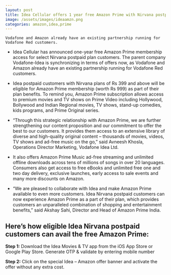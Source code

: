```yaml
---
layout: post
title: Idea Cellular offers 1 year free Amazon Prime with Nirvana postpaid plans
image: /assets/images/ideaamzn.png
categories: amazon,idea,prime
---
```

`Vodafone and Amazon already have an existing partnership running for Vodafone Red customers.`

* Idea Cellular has announced one-year free Amazon Prime membership access for select Nirvana postpaid plan customers. The parent company Vodafone-Idea is synchronizing in terms of offers now, as Vodafone and Amazon already have an existing partnership running for Vodafone Red customers.

* Idea postpaid customers with Nirvana plans of Rs 399 and above will be eligible for Amazon Prime membership (worth Rs 999) as part of their plan benefits. To remind you, Amazon Prime subscription allows access to premium movies and TV shows on Prime Video including Hollywood, Bollywood and Indian Regional movies, TV shows, stand-up comedies, kids programs, and Prime Original series.

* “Through this strategic relationship with Amazon Prime, we are further strengthening our content proposition and our commitment to offer the best to our customers. It provides them access to an extensive library of diverse and high-quality original content – thousands of movies, videos, TV shows and ad-free music on the go,” said Avneesh Khosla, Operations Director Marketing, Vodafone Idea Ltd.

* It also offers Amazon Prime Music ad-free streaming and unlimited offline downloads across tens of millions of songs in over 20 languages. Consumers also get access to free eBooks and unlimited free one and two day delivery, exclusive launches, early access to sale events and many more discounts on Amazon.

* “We are pleased to collaborate with Idea and make Amazon Prime available to even more customers. Idea Nirvana postpaid customers can now experience Amazon Prime as a part of their plan, which provides customers an unparalleled combination of shopping and entertainment benefits,” said Akshay Sahi, Director and Head of Amazon Prime India.

## Here’s how eligible Idea Nirvana postpaid customers can avail the free Amazon Prime:

**Step 1:** Download the Idea Movies & TV app from the iOS App Store or Google Play Store. Generate OTP & validate by entering mobile number

**Step 2:** Click on the special Idea – Amazon offer banner and activate the offer without any extra cost.
